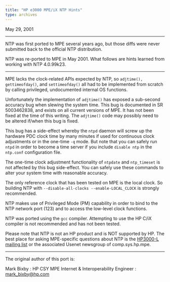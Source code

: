 ```yaml
---
title: "HP e3000 MPE/iX NTP Hints"
type: archives
---
```


May 29, 2001

* * *

NTP was first ported to MPE several years ago, but those diffs were never submitted back to the official NTP distribution.

NTP was re-ported to MPE in May 2001.  What follows are hints learned from working with NTP 4.0.99k23.  

* * *

MPE lacks the clock-related APIs expected by NTP, so `adjtime(), gettimeofday()`, and `settimeofday()` all had to be implemented from scratch by calling privileged, undocumented internal OS functions.

Unfortunately the implementation of `adjtime()` has exposed a sub-second accuracy bug when slewing the system time.  This bug is documented in SR 5003462838, and exists on all current versions of MPE.  It has not been fixed at the time of this writing.  The `adjtime()` code may possibly need to be altered if/when this bug is fixed.

This bug has a side-effect whereby the `ntpd` daemon will screw up the hardware PDC clock time by many minutes if used for continuous clock adjustments or in the one-time `-q` mode.  But note that you can safely run `ntpd` in order to become a time server if you include `disable ntp` in the `ntp.conf` configuration file.

The one-time clock adjustment functionality of `ntpdate` and `ntp_timeset` is not affected by this bug side-effect.  You can safely use these commands to alter your system time with reasonable accuracy.

The only reference clock that has been tested on MPE is the local clock.  So building NTP with `--disable-all-clocks --enable-LOCAL_CLOCK` is strongly recommended.

NTP makes use of Privileged Mode (PM) capability in order to bind to the NTP network port (123) and to access the low-level clock functions.

NTP was ported using the `gcc` compiler.  Attempting to use the HP C/iX compiler is not recommended and has not been tested.

Please note that NTP is not an HP product and is NOT supported by HP.  The best place for asking MPE-specific questions about NTP is the [HP3000-L mailing list](http://raven.utc.edu/Archives/hp3000-l.html) or the associated Usenet newsgroup of comp.sys.hp.mpe.

* * *

The original author of this port is:

Mark Bixby
: HP CSY MPE Internet & Interoperability Engineer
: mark_bixby@hp.com